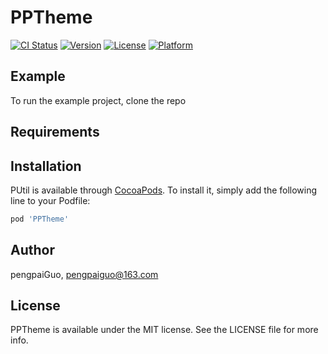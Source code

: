 # PPTheme

[![CI Status](https://img.shields.io/travis/pengpaiGuo/PPTheme.svg?style=flat)](https://travis-ci.org/pengpaiGuo/PPTheme)
[![Version](https://img.shields.io/cocoapods/v/PPTheme.svg?style=flat)](https://cocoapods.org/pods/PPTheme)
[![License](https://img.shields.io/cocoapods/l/PPTheme.svg?style=flat)](https://cocoapods.org/pods/PPTheme)
[![Platform](https://img.shields.io/cocoapods/p/PPTheme.svg?style=flat)](https://cocoapods.org/pods/PPTheme)

## Example

To run the example project, clone the repo

## Requirements

## Installation

PUtil is available through [CocoaPods](https://cocoapods.org). To install
it, simply add the following line to your Podfile:

```ruby
pod 'PPTheme'
```

## Author

pengpaiGuo, pengpaiguo@163.com

## License

PPTheme is available under the MIT license. See the LICENSE file for more info.
